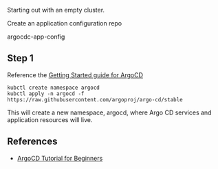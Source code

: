 Starting out with an empty cluster.

Create an application configuration repo

argocdc-app-config

## Step 1

Reference the [Getting Started guide for ArgoCD](https://argo-cd.readthedocs.io/en/stable/getting_started/)

```shell
kubctl create namespace argocd
kubctl apply -n argocd -f https://raw.githubusercontent.com/argoproj/argo-cd/stable
```

This will create a new namespace, argocd, where Argo CD services and application resources will live.

## References

- [ArgoCD Tutorial for Beginners](https://www.youtube.com/watch?v=MeU5_k9ssrs)


